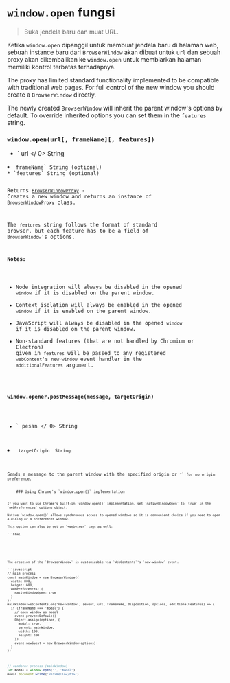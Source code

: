 # `window.open` fungsi

> Buka jendela baru dan muat URL.

Ketika ` window.open ` dipanggil untuk membuat jendela baru di halaman web, sebuah instance baru dari ` BrowserWindow ` akan dibuat untuk ` url ` dan sebuah proxy akan dikembalikan ke ` window.open ` untuk membiarkan halaman memiliki kontrol terbatas terhadapnya.

The proxy has limited standard functionality implemented to be compatible with traditional web pages. For full control of the new window you should create a `BrowserWindow` directly.

The newly created `BrowserWindow` will inherit the parent window's options by default. To override inherited options you can set them in the `features` string.

### `window.open(url[, frameName][, features])`

* ` url </ 0>  String</li>
<li><code>frameName` String (optional)
* `features` String (optional)

Returns [`BrowserWindowProxy`](browser-window-proxy.md) - Creates a new window and returns an instance of `BrowserWindowProxy` class.

The `features` string follows the format of standard browser, but each feature has to be a field of `BrowserWindow`'s options.

**Notes:**

* Node integration will always be disabled in the opened `window` if it is disabled on the parent window.
* Context isolation will always be enabled in the opened `window` if it is enabled on the parent window.
* JavaScript will always be disabled in the opened `window` if it is disabled on the parent window.
* Non-standard features (that are not handled by Chromium or Electron) given in `features` will be passed to any registered `webContent`'s `new-window` event handler in the `additionalFeatures` argument.

### `window.opener.postMessage(message, targetOrigin)`

* ` pesan </ 0> String</li>
<li><code> targetOrigin </ 0> String</li>
</ul>

<p>Sends a message to the parent window with the specified origin or <code>*` for no origin preference.</p> 
    ### Using Chrome's `window.open()` implementation
    
    If you want to use Chrome's built-in `window.open()` implementation, set `nativeWindowOpen` to `true` in the `webPreferences` options object.
    
    Native `window.open()` allows synchronous access to opened windows so it is convenient choice if you need to open a dialog or a preferences window.
    
    This option can also be set on `<webview>` tags as well:
    
    ```html
<webview webpreferences="nativeWindowOpen=yes"></webview>
```

The creation of the `BrowserWindow` is customizable via `WebContents`'s `new-window` event.

```javascript
// main process
const mainWindow = new BrowserWindow({
  width: 800,
  height: 600,
  webPreferences: {
    nativeWindowOpen: true
  }
})
mainWindow.webContents.on('new-window', (event, url, frameName, disposition, options, additionalFeatures) => {
  if (frameName === 'modal') {
    // open window as modal
    event.preventDefault()
    Object.assign(options, {
      modal: true,
      parent: mainWindow,
      width: 100,
      height: 100
    })
    event.newGuest = new BrowserWindow(options)
  }
})
```

```javascript
// renderer process (mainWindow)
let modal = window.open('', 'modal')
modal.document.write('<h1>Hello</h1>')
```